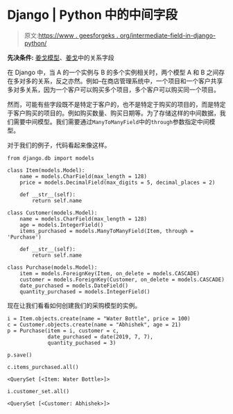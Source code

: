 # Django | Python 中的中间字段

> 原文:[https://www . geesforgeks . org/intermediate-field-in-django-python/](https://www.geeksforgeeks.org/intermediate-fields-in-django-python/)

**先决条件:** [姜戈模型](https://www.geeksforgeeks.org/django-models-set-1/)、[姜戈](https://www.geeksforgeeks.org/python-relational-fields-in-django-models/)中的关系字段

在 Django 中，当 A 的一个实例与 B 的多个实例相关时，两个模型 A 和 B 之间存在多对多的关系，反之亦然。例如–在商店管理系统中，一个项目和一个客户共享多对多关系，因为一个客户可以购买多个项目，多个客户可以购买同一个项目。

然而，可能有些字段既不是特定于客户的，也不是特定于购买的项目的，而是特定于客户购买的项目的。例如购买数量、购买日期等。为了存储这样的中间数据，我们需要中间模型。我们需要通过`ManyToManyField`中的`through`参数指定中间模型。

对于我们的例子，代码看起来像这样。

```
from django.db import models

class Item(models.Model):
    name = models.CharField(max_length = 128)
    price = models.DecimalField(max_digits = 5, decimal_places = 2)

    def __str__(self):
        return self.name

class Customer(models.Model):
    name = models.CharField(max_length = 128)
    age = models.IntegerField()
    items_purchased = models.ManyToManyField(Item, through = 'Purchase')

    def __str__(self):
        return self.name

class Purchase(models.Model):
    item = models.ForeignKey(Item, on_delete = models.CASCADE)
    customer = models.ForeignKey(Customer, on_delete = models.CASCADE)
    date_purchased = models.DateField()
    quantity_purchased = models.IntegerField()
```

现在让我们看看如何创建我们的采购模型的实例。

```
i = Item.objects.create(name = "Water Bottle", price = 100)
c = Customer.objects.create(name = "Abhishek", age = 21)
p = Purchase(item = i, customer = c, 
             date_purchased = date(2019, 7, 7), 
             quantity_puchased = 3)

p.save()
```

```
c.items_purchased.all()
```

```
<QuerySet [<Item: Water Bottle>]>
```

```
i.customer_set.all()
```

```
<QuerySet [<Customer: Abhishek>]>
```